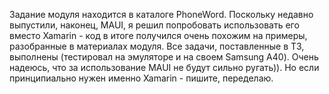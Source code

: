 Задание модуля находится в каталоге PhoneWord.
Поскольку недавно выпустили, наконец, MAUI, я решил попробовать использовать его вместо Xamarin - код в итоге получился очень похожим на примеры, разобранные в материалах модуля. 
Все задачи, поставленные в ТЗ, выполнены (тестировал на эмуляторе и на своем Samsung A40).
Очень надеюсь, что за использование MAUI не будут сильно ругать)). Но если принципиально нужен именно Xamarin - пишите, переделаю.
